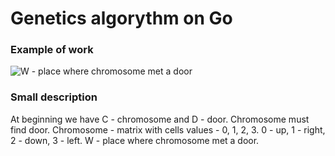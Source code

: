 # Genetics algorythm on Go

### Example of work
![W - place where chromosome met a door](https://pbs.twimg.com/media/DsTBVIgXgAEjs7e.jpg:large)

### Small description
At beginning we have C - chromosome and D - door. Chromosome must find door.
Chromosome - matrix with cells values - 0, 1, 2, 3. 0 - up, 1 - right, 2 - down, 3 - left. W - place where chromosome met a door.
